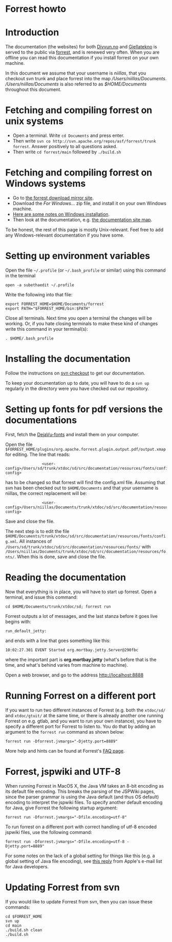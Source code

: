 # Forrest howto

Introduction
============

The documentation (the websites) for both [Divvun.no](http://divvun.no)
and [Giellatekno](http://giellatekno.uit.no) is served to the public via
[forrest](http://forrest.apache.org), and is renewed very often. When
you are offline you can read this documentation if you install forrest
on your own machine.

In this document we assume that your username is *niillas*, that you
checkout svn trunk and place forrest into the map
*/Users/niillas/Documents*. */Users/niillas/Documents* is also referred
to as *$HOME/Documents* throughout this document.

Fetching and compiling forrest on unix systems
==============================================

-   Open a terminal. Write `cd Documents` and press enter.
-   Then write
    `svn co http://svn.apache.org/repos/asf/forrest/trunk forrest`.
    Answer positively to all questions asked.
-   Then write `cd forrest/main` followed by `./build.sh`

Fetching and compiling forrest on Windows systems
=================================================

-   Go to [the forrest download mirror
    site](http://forrest.apache.org/mirrors.cgi#closest).
-   Download the *For Windows…* zip file, and install it on your own
    Windows machine.
-   [Here are some notes on Windows
    installation](http://forrest.apache.org/docs_0_100/your-project.html#Windows+2000).
-   Then look at the documentation, e.g. [the documentation site
    map](http://forrest.apache.org/linkmap.html).

To be honest, the rest of this page is mostly Unix-relevant. Feel free
to add any Windows-relevant documentation if you have some.

Setting up environment variables
================================

Open the file `~/.profile` (or `~/.bash_profile` or similar) using this
command in the terminal

`open -a subethaedit ~/.profile`

Write the following into that file:

    export FORREST_HOME=$HOME/Documents/forrest
    export PATH="$FORREST_HOME/bin:$PATH"

Close all terminals. Next time you open a terminal the changes will be
working. Or, if you hate closing terminals to make these kind of changes
write this command in your terminal(s):

`. $HOME/.bash_profile`

Installing the documentation
============================

Follow the instructions on [svn checkout](/tools/docu-svn-user.html) to
get our documentation.

To keep your documentation up to date, you will have to do a `svn up`
regularly in the directory were you have checked out our repository.

Setting up fonts for pdf versions the documentations
====================================================

First, fetch the
[DejaVu-fonts](http://dejavu-fonts.org/wiki/index.php?title=Download)
and install them on your computer.

Open the file
`$FORREST_HOME/plugins/org.apache.forrest.plugin.output.pdf/output.xmap`
for editing. The line that reads:

                    <user-config>/Users/sd/trunk/xtdoc/sd/src/documentation/resources/fonts/config.xml</user-config>


has to be changed so that forrest will find the config.xml file.
Assuming that svn has been checked out to `$HOME/Documents` and that
your username is niillas, the correct replacement will be:

                    <user-config>/Users/niillas/Documents/trunk/xtdoc/sd/src/documentation/resources/fonts/config.xml</user-config>


Save and close the file.

The next step is to edit the file
`$HOME/Documents/trunk/xtdoc/sd/src/documentation/resources/fonts/config.xml`.
All instances of
`/Users/sd/trunk/xtdoc/sd/src/documentation/resources/fonts/` with
`/Users/niillas/Documents/trunk/xtdoc/sd/src/documentation/resources/fonts/`.
When this is done, save and close the file.

Reading the documentation
=========================

Now that everything is in place, you will have to start up forrest. Open
a terminal, and issue this command:

`cd $HOME/Documents/trunk/xtdoc/sd; forrest run`

Forrest outputs a lot of messages, and the last stanza before it goes
live begins with:

`run_default_jetty:`

and ends with a line that goes something like this:

`10:02:27.301 EVENT Started org.mortbay.jetty.Server@290fbc`

where the important part is **org.mortbay.jetty** (what's before that is
the time, and what's behind varies from machine to machine).

Open a web browser, and go to the address <http://localhost:8888>

Running Forrest on a different port
===================================

If you want to run two different instances of Forrest (e.g. both the
`xtdoc/sd/` and `xtdoc/gtuit/` at the same time, or there is already
another one running Forrest on e.g. gtlab, and you want to run your own
instance), you have to specify a different port for Forrest to listen
to. You do that by adding an argument to the `forrest run` command as
shown below:

    forrest run -Dforrest.jvmargs="-Djetty.port=8889"

More help and hints can be found at Forrest's [FAQ
page](http://forrest.apache.org/faq.html).

Forrest, jspwiki and UTF-8
==========================

When running Forrest in MacOS X, the Java VM takes an 8-bit encoding as
its default file encoding. This breaks the parsing of the JSPWiki pages,
since the parser grammar is using the Java default (and thus OS default)
encoding to interpret the jspwiki files. To specify another default
encoding for Java, give Forrest the following startup argument:

    forrest run -Dforrest.jvmargs="-Dfile.encoding=utf-8"

To run forrest on a different port with correct handling of utf-8
encoded jspwiki files, use the following command:

    forrest run -Dforrest.jvmargs="-Dfile.encoding=utf-8 -Djetty.port=8889"

For some notes on the lack of a global setting for things like this
(e.g. a global setting of Java file encoding), see [this
reply](http://lists.apple.com/archives/java-dev/2002/Feb/msg00413.html)
from Apple's e-mail list for Java developers.

Updating Forrest from svn
=========================

If you would like to update Forrest from svn, then you can issue these
commands:

    cd $FORREST_HOME
    svn up
    cd main
    ./build.sh clean
    ./build.sh

